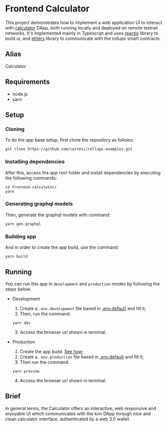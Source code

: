 # Frontend Calculator

This project demonstrates how to implement a web application UI to interact with [calculator](../calculator/) DApp, both running locally and deployed on remote testnet networks.
It's implemented mainly in Typescript and uses [reactjs](https://reactjs.org/) library to build ui, and [ethers](https://docs.ethers.io/v5/) library to communicate with the rollups smart contracts.

## Alias

Calculator

## Requirements

- node.js
- yarn

## Setup

### Cloning

To do the app base setup, first clone the repository as follows:

```shell
git clone https://github.com/cartesi/rollups-examples.git
```

### Installing dependencies

After this, access the app root folder and install dependencies by executing the following commands:

```shell
cd frontend-calculator/
yarn
```

### Generating graphql models

Then, generate the graphql models with command:

```shell
yarn gen-graphql
```

### Building app

And in order to create the app build, use the command:

```shell
yarn build
```

## Running

You can run this app in `development` and `production` modes by following the steps below:

- Development

    1. Create a `.env.development` file based in [.env.default](.env.default) and fill it;
    2. Then, run the command:
    ```shell
    yarn dev
    ```
    3. Access the browser url shown in terminal.

- Production

    1. Create the app build. [See how](#building-app);
    2. Create a `.env.production` file based in [.env.default](.env.default) and fill it;
    3. Then run the command:
    ```shell
    yarn preview
    ```
    4. Access the browser url shown in terminal.

## Brief

In general terms, the Calculator offers an interactive, web responsive and enjoyable UI which communicates with the knn DApp through nice and clean calculator interface, authenticated by a web 3.0 wallet.


